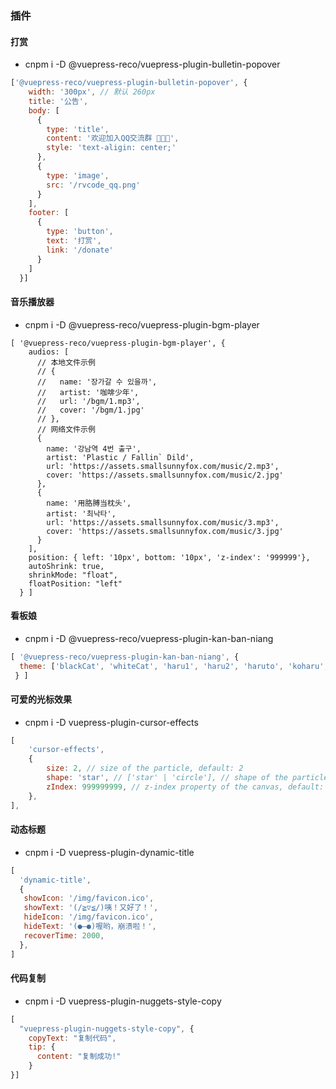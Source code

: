 ### 插件

#### 打赏

- cnpm i -D @vuepress-reco/vuepress-plugin-bulletin-popover

```js
['@vuepress-reco/vuepress-plugin-bulletin-popover', {
    width: '300px', // 默认 260px
    title: '公告',
    body: [
      {
        type: 'title',
        content: '欢迎加入QQ交流群 🎉🎉🎉',
        style: 'text-aligin: center;'
      },
      {
        type: 'image',
        src: '/rvcode_qq.png'
      }
    ],
    footer: [
      {
        type: 'button',
        text: '打赏',
        link: '/donate'
      }
    ]
  }]
```



#### 音乐播放器

- cnpm i -D @vuepress-reco/vuepress-plugin-bgm-player

```text
[ '@vuepress-reco/vuepress-plugin-bgm-player', {
    audios: [
      // 本地文件示例
      // {
      //   name: '장가갈 수 있을까',
      //   artist: '咖啡少年',
      //   url: '/bgm/1.mp3',
      //   cover: '/bgm/1.jpg'
      // },
      // 网络文件示例
      {
        name: '강남역 4번 출구',
        artist: 'Plastic / Fallin` Dild',
        url: 'https://assets.smallsunnyfox.com/music/2.mp3',
        cover: 'https://assets.smallsunnyfox.com/music/2.jpg'
      },
      {
        name: '用胳膊当枕头',
        artist: '최낙타',
        url: 'https://assets.smallsunnyfox.com/music/3.mp3',
        cover: 'https://assets.smallsunnyfox.com/music/3.jpg'
      }
    ],
    position: { left: '10px', bottom: '10px', 'z-index': '999999'},
    autoShrink: true,
    shrinkMode: "float",
    floatPosition: "left"
  } ]
```



#### 看板娘

- cnpm i -D @vuepress-reco/vuepress-plugin-kan-ban-niang

```javascript
[ '@vuepress-reco/vuepress-plugin-kan-ban-niang', {
  theme: ['blackCat', 'whiteCat', 'haru1', 'haru2', 'haruto', 'koharu', 'izumi', 'shizuku', 'wanko', 'miku', 'z16']
 } ]
```



#### 可爱的光标效果

- cnpm i -D vuepress-plugin-cursor-effects

```javascript
[
    'cursor-effects',
    {
        size: 2, // size of the particle, default: 2
        shape: 'star', // ['star' | 'circle'], // shape of the particle, default: 'star'
        zIndex: 999999999, // z-index property of the canvas, default: 999999999
    },
],
```



#### 动态标题

- cnpm i -D vuepress-plugin-dynamic-title

```javascript
[
  'dynamic-title',
  {
   showIcon: '/img/favicon.ico',
   showText: '(/≧▽≦/)咦！又好了！',
   hideIcon: '/img/favicon.ico',
   hideText: '(●—●)喔哟，崩溃啦！',
   recoverTime: 2000,
  },
]
```



#### 代码复制

- cnpm i -D vuepress-plugin-nuggets-style-copy

```javascript
[ 
  "vuepress-plugin-nuggets-style-copy", {
    copyText: "复制代码",
    tip: {
      content: "复制成功!"
    }
}]
```

